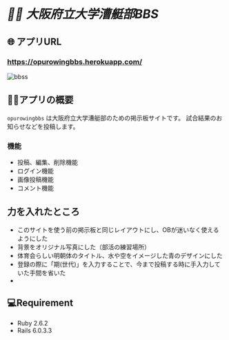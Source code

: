 # *🚣‍♀️ 大阪府立大学漕艇部BBS*

## 🌐 アプリURL
### **https://opurowingbbs.herokuapp.com/**

![bbss](https://user-images.githubusercontent.com/65103547/99609277-e4d85600-2a52-11eb-8c9e-0c89e7af55a9.jpg)

## 🚣‍♀️アプリの概要
`opurowingbbs` は大阪府立大学漕艇部のための掲示板サイトです。
試合結果のお知らせなどを投稿します。

### 機能
- 投稿、編集、削除機能
- ログイン機能
- 画像投稿機能
- コメント機能

## 力を入れたところ
- このサイトを使う前の掲示板と同じレイアウトにし、OBが迷いなく使えるようにした
- 背景をオリジナル写真にした（部活の練習場所）
- 体育会らしい明朝体のタイトル、水や空をイメージした青のデザインにした
- 登録の際に「期(世代)」を入力することで、今まで投稿する時に手入力していた手間を省いた
- 

## 💻Requirement
- Ruby  2.6.2
- Rails 6.0.3.3


